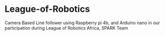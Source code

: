# League-of-Robotics
Camera Based Line follower using Raspberry pi 4b, and Arduino nano in our participation during League of Robotics Africa, SPARK Team
